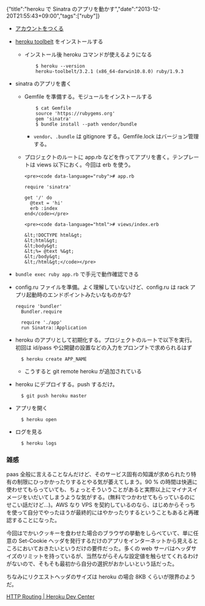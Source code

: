 {"title":"heroku で Sinatra のアプリを動かす","date":"2013-12-20T21:55:43+09:00","tags":["ruby"]}

- [アカウントをつくる](https://www.heroku.com/)
- [heroku toolbelt](https://toolbelt.heroku.com/) をインストールする
  - インストール後 heroku コマンドが使えるようになる

            $ heroku --version
            heroku-toolbelt/3.2.1 (x86_64-darwin10.8.0) ruby/1.9.3

- sinatra のアプリを書く
  - Gemfile を準備する。モジュールをインストールする

            $ cat Gemfile
            source 'https://rubygems.org'
            gem 'sinatra'
            $ bundle install --path vendor/bundle

    - `vendor`、`.bundle` は gitignore する。Gemfile.lock はバージョン管理する。
  - プロジェクトのルートに app.rb などを作ってアプリを書く。テンプレートは views 以下におく。今回は erb を使う。

        <pre><code data-language="ruby"># app.rb
        
        require 'sinatra'
        
        get '/' do
          @text = 'hi'
          erb :index
        end</code></pre>

        <pre><code data-language="html"># views/index.erb
        
        &lt;!DOCTYPE html&gt;
        &lt;html&gt;
        &lt;body&gt;
        &lt;%= @text %&gt;
        &lt;/body&gt;
        &lt;/html&gt;</code></pre>

- `bundle exec ruby app.rb` で手元で動作確認できる
- config.ru ファイルを準備。よく理解していないけど、config.ru は rack アプリ起動時のエンドポイントみたいなものかな?

    <pre><code data-language="ruby">require 'bundler'
    Bundler.require
    
    require './app'
    run Sinatra::Application</code></pre>

- heroku のアプリとして初期化する。プロジェクトのルートで以下を実行。初回は id/pass や公開鍵の設置などの入力をプロンプトで求められるはず

        $ heroku create APP_NAME

  - こうすると git remote heroku が追加されている
- heroku にデプロイする。push するだけ。

        $ git push heroku master

- アプリを開く

        $ heroku open

- ログを見る

        $ heroku logs

### 雑感

paas 全般に言えることなんだけど、そのサービス固有の知識が求められたり特有の制限にひっかかったりするとやる気が萎えてしまう。90 % の時間は快適に使わせてもらっていても、ちょっとそういうことがあると実際以上にマイナスイメージをいだいてしまうような気がする。(無料でつかわせてもらっているのにせこい話だけど…)。AWS なり VPS を契約しているのなら、はじめからそっちを使って自分でやったほうが最終的にはやかったりするということもあると再確認することになった。

今回はでかいクッキーを食わせた場合のブラウザの挙動をしらべていて、単に任意の Set-Cookie ヘッダを発行するだけのアプリをインターネットから見えるところにおいておきたいというだけの要件だった。多くの web サーバはヘッダサイズのリミットを持っているが、当然ながらそんな設定値を触らせてくれるわけがないので、そもそも最初から自分の選択がおかしいという話だった。

ちなみにリクエストヘッダのサイズは heroku の場合 8KB くらいが限界のようだ。

[HTTP Routing | Heroku Dev Center](https://devcenter.heroku.com/articles/http-routing#request-buffering)

